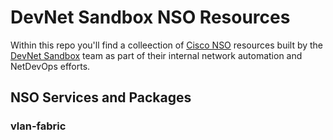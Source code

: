 # DevNet Sandbox NSO Resources 
Within this repo you'll find a colleection of [Cisco NSO](https://developer.cisco.com/nso) resources built by the [DevNet Sandbox](https://developer.cisco.com/sandbox) team as part of their internal network automation and NetDevOps efforts.  

## NSO Services and Packages 
### vlan-fabric 

